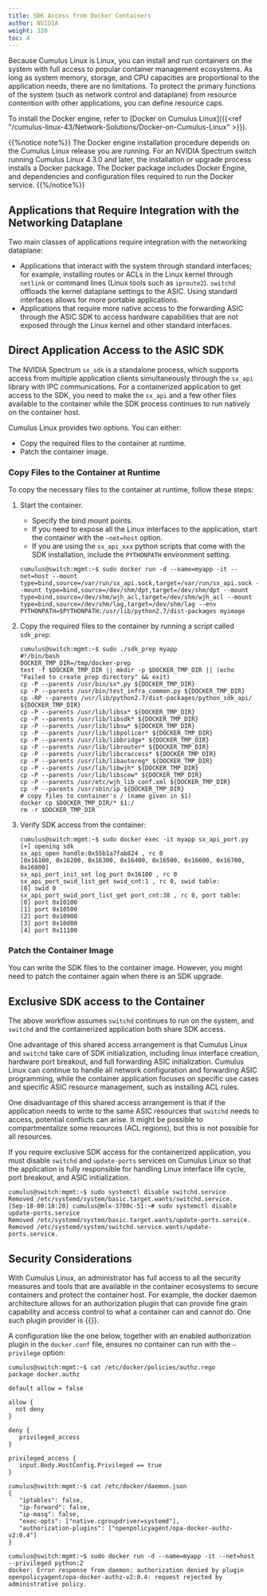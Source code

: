 ```yaml
---
title: SDK Access from Docker Containers
author: NVIDIA
weight: 320
toc: 4
---
```

Because Cumulus Linux is Linux, you can install and run containers on the system with full access to popular container management ecosystems. As long as system memory, storage, and CPU capacities are proportional to the application needs, there are no limitations. To protect the primary functions of the system (such as network control and dataplane) from resource contention with other applications, you can define resource caps.

To install the Docker engine, refer to [Docker on Cumulus Linux]({{<ref "/cumulus-linux-43/Network-Solutions/Docker-on-Cumulus-Linux" >}}).

{{%notice note%}}
The Docker engine installation procedure depends on the Cumulus Linux release you are running. For an NVIDIA Spectrum switch running Cumulus Linux 4.3.0 and later, the installation or upgrade process installs a Docker package. The Docker package includes Docker Engine, and dependencies and configuration files required to run the Docker service.
{{%/notice%}}

## Applications that Require Integration with the Networking Dataplane

Two main classes of applications require integration with the networking dataplane:

- Applications that interact with the system through standard interfaces; for example, installing routes or ACLs in the Linux kernel through `netlink` or command lines (Linux tools such as `iproute2`). `switchd` offloads the kernel dataplane settings      to the ASIC. Using standard interfaces allows for more portable applications.
- Applications that require more native access to the forwarding ASIC through the ASIC SDK to access hardware capabilities that are not exposed through the Linux kernel and other standard interfaces.

## Direct Application Access to the ASIC SDK

The NVIDIA Spectrum `sx_sdk` is a standalone process, which supports access from multiple application clients simultaneously through the `sx_api` library with IPC communications. For a containerized application to get access to the SDK, you need to make the `sx_api` and a few other files available to the container while the SDK process continues to run natively on the container host.

Cumulus Linux provides two options. You can either:
- Copy the required files to the container at runtime.
- Patch the container image.

### Copy Files to the Container at Runtime

To copy the necessary files to the container at runtime, follow these steps:

1. Start the container.

   - Specify the bind mount points.
   - If you need to expose all the Linux interfaces to the application, start the container with the `–net=host` option.
   - If you are using the `sx_api_xxx` python scripts that come with the SDK installation, include the `PYTHONPATH` environment setting.

   ```
   cumulus@switch:mgmt:~$ sudo docker run -d --name=myapp -it --net=host --mount type=bind,source=/var/run/sx_api.sock,target=/var/run/sx_api.sock --mount type=bind,source=/dev/shm/dpt,target=/dev/shm/dpt --mount type=bind,source=/dev/shm/wjh_acl,target=/dev/shm/wjh_acl --mount type=bind,source=/dev/shm/lag,target=/dev/shm/lag --env PYTHONPATH=$PYTHONPATH:/usr/lib/python2.7/dist-packages myimage
   ```

2. Copy the required files to the container by running a script called `sdk_prep`:

   ```
   cumulus@switch:mgmt:~$ sudo ./sdk_prep myapp
   #!/bin/bash
   DOCKER_TMP_DIR=/tmp/docker-prep
   test -f $DOCKER_TMP_DIR || mkdir -p $DOCKER_TMP_DIR || (echo "Failed to create prep directory" && exit)
   cp -P --parents /usr/bin/sx*.py ${DOCKER_TMP_DIR}
   cp -P --parents /usr/bin/test_infra_common.py ${DOCKER_TMP_DIR}
   cp -RP --parents /usr/lib/python2.7/dist-packages/python_sdk_api/ ${DOCKER_TMP_DIR}
   cp -P --parents /usr/lib/libsx* ${DOCKER_TMP_DIR}
   cp -P --parents /usr/lib/libsdk* ${DOCKER_TMP_DIR}
   cp -P --parents /usr/lib/libsw* ${DOCKER_TMP_DIR}
   cp -P --parents /usr/lib/libpolicer* ${DOCKER_TMP_DIR}
   cp -P --parents /usr/lib/libbridge* ${DOCKER_TMP_DIR}
   cp -P --parents /usr/lib/librouter* ${DOCKER_TMP_DIR}
   cp -P --parents /usr/lib/libcraccess* ${DOCKER_TMP_DIR}
   cp -P --parents /usr/lib/libautoreg* ${DOCKER_TMP_DIR}
   cp -P --parents /usr/lib/libwjh* ${DOCKER_TMP_DIR}
   cp -P --parents /usr/lib/libscew* ${DOCKER_TMP_DIR}
   cp -P --parents /usr/etc/wjh_lib_conf.xml ${DOCKER_TMP_DIR}
   cp -P --parents /usr/sbin/ip ${DOCKER_TMP_DIR}
   # copy files to container's / (name given in $1)
   docker cp $DOCKER_TMP_DIR/* $1:/
   rm -r $DOCKER_TMP_DIR
   ```

3. Verify SDK access from the container:

   ```
   cumulus@switch:mgmt:~$ sudo docker exec -it myapp sx_api_port.py
   [+] opening sdk
   sx_api_open handle:0x55b1a7fab824 , rc 0
   [0x16100, 0x16200, 0x16300, 0x16400, 0x16500, 0x16600, 0x16700, 0x16800]
   sx_api_port_init_set log_port 0x16100 , rc 0
   sx_api_port_swid_list_get swid_cnt:1 , rc 0, swid table:
   [0] swid 0
   sx_api_port_swid_port_list_get port_cnt:38 , rc 0, port table:
   [0] port 0x10100
   [1] port 0x10500
   [2] port 0x10900
   [3] port 0x10d00
   [4] port 0x11100
   ```

### Patch the Container Image

You can write the SDK files to the container image. However, you might need to patch the container again when there is an SDK upgrade.

## Exclusive SDK access to the Container

The above workflow assumes `switchd` continues to run on the system, and `switchd` and the containerized application both share SDK access.

One advantage of this shared access arrangement is that Cumulus Linux and `switchd` take care of SDK initialization, including linux interface creation, hardware port breakout, and full forwarding ASIC initialization. Cumulus Linux can continue to handle all network configuration and forwarding ASIC programming, while the container application focuses on specific use cases and specific ASIC resource management, such as installing ACL rules.

One disadvantage of this shared access arrangement is that if the application needs to write to the same ASIC resources that `switchd` needs to access, potential conflicts can arise. It might be possible to compartmentalize some resources (ACL regions), but this is not possible for all resources.

If you require exclusive SDK access for the containerized application, you must disable `switchd` and `update-ports` services on Cumulus Linux so that the application is fully responsible for handling Linux interface life cycle, port breakout, and ASIC initialization.

```
cumulus@switch:mgmt:~$ sudo systemctl disable switchd.service
Removed /etc/systemd/system/basic.target.wants/switchd.service.
[Sep-18-00:18:20] cumulus@mlx-3700c-51:~# sudo systemctl disable update-ports.service
Removed /etc/systemd/system/basic.target.wants/update-ports.service.
Removed /etc/systemd/system/switchd.service.wants/update-ports.service.
```

## Security Considerations

With Cumulus Linux, an administrator has full access to all the security measures and tools that are available in the container ecosystems to secure containers and protect the container host. For example, the docker daemon architecture allows for an authorization plugin that can provide fine grain capability and access control to what a container can and cannot do. One such plugin provider is {{<exlink url="https://www.openpolicyagent.org/docs/latest/docker-authorization/" text="Open Policy Agent">}}.

A configuration like the one below, together with an enabled authorization plugin in the `docker.conf` file, ensures no container can run with the `–privilege` option:

```
cumulus@switch:mgmt:~$ cat /etc/docker/policies/authz.rego
package docker.authz

default allow = false

allow {
  not deny
}

deny {
   privileged_access
}

privileged_access {
   input.Body.HostConfig.Privileged == true
}
```

```
cumulus@switch:mgmt:~$ cat /etc/docker/daemon.json
{
   "iptables": false,
   "ip-forward": false,
   "ip-masq": false,
   "exec-opts": ["native.cgroupdriver=systemd"],
   "authorization-plugins": ["openpolicyagent/opa-docker-authz-v2:0.4"]
}
```

```
cumulus@switch:mgmt:~$ sudo docker run -d --name=myapp -it --net=host --privileged python:2
docker: Error response from daemon: authorization denied by plugin openpolicyagent/opa-docker-authz-v2:0.4: request rejected by administrative policy.
```

